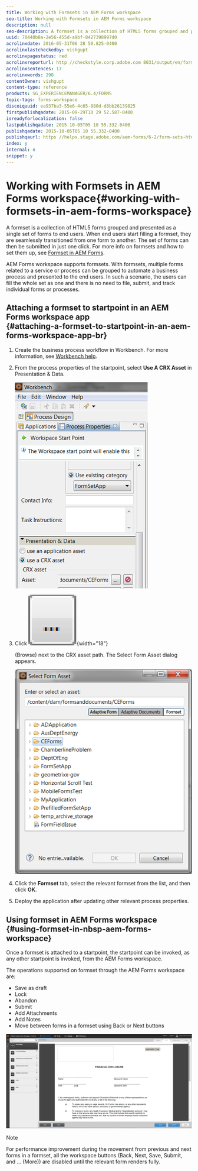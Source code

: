 ```yaml
---
title: Working with Formsets in AEM Forms workspace
seo-title: Working with Formsets in AEM Forms workspace
description: null
seo-description: A formset is a collection of HTML5 forms grouped and presented as a single set of forms to end users. Learn how you can work with formsets in AEM Forms workspace.
uuid: 70448b8a-2e56-455d-a9bf-8427398997d0
acrolinxdate: 2016-05-31T06 28 50.825-0400
acrolinxlastcheckedby: vishgupt
acrolinxpagestatus: red
acrolinxreporturl: http //checkstyle.corp.adobe.com 8031/output/en/form_sets_html_workspace_admin_5e12de0b318c6865_1928_report.xml
acrolinxsentences: 17
acrolinxwords: 298
contentOwner: vishgupt
content-type: reference
products: SG_EXPERIENCEMANAGER/6.4/FORMS
topic-tags: forms-workspace
discoiquuid: ea937ba3-55e6-4c65-880d-d8bb26139825
firstpublishqadate: 2015-09-29T10 29 52.587-0400
isreadyforlocalization: false
lastpublishqadate: 2015-10-05T05 10 55.332-0400
publishqadate: 2015-10-05T05 10 55.332-0400
publishqaurl: https //helpx.stage.adobe.com/aem-forms/6-2/form-sets-html-workspace.html
index: y
internal: n
snippet: y
---
```


# Working with Formsets in AEM Forms workspace{#working-with-formsets-in-aem-forms-workspace}

A formset is a collection of HTML5 forms grouped and presented as a single set of forms to end users. When end users start filling a formset, they are seamlessly transitioned from one form to another. The set of forms can then be submitted in just one click. For more info on formsets and how to set them up, see [Formset in AEM Forms](../../forms/using/formset-in-aem-forms.md).

AEM Forms workspace supports formsets. With formsets, multiple forms related to a service or process can be grouped to automate a business process and presented to the end users. In such a scenario, the users can fill the whole set as one and there is no need to file, submit, and track individual forms or processes.

## Attaching a formset to startpoint in an AEM Forms workspace app <br> {#attaching-a-formset-to-startpoint-in-an-aem-forms-workspace-app-br}

1. Create the business process workflow in Workbench. For more information, see [Workbench help](http://www.adobe.com/go/learn_aemforms_workbench_63).
1. From the process properties of the startpoint, select **Use A CRX Asset** in Presentation & Data.

   ![](assets/1-1.png)

1. Click  ![](assets/browse.png){width="18"}

   (Browse) next to the CRX asset path. The Select Form Asset dialog appears.

   ![](assets/2.png)

1. Click the **Formset** tab, select the relevant formset from the list, and then click **OK**.  

1. Deploy the application after updating other relevant process properties.

## Using formset in&nbsp;AEM Forms workspace {#using-formset-in-nbsp-aem-forms-workspace}

Once a formset is attached to a startpoint, the startpoint can be invoked, as any other startpoint is invoked, from the AEM Forms workspace.

The operations supported on formset through the AEM Forms workspace are:

* Save as draft 
* Lock 
* Abandon
* Submit 
* Add Attachments 
* Add Notes
* Move between forms in a formset using Back or Next buttons

![](assets/3-1.png)

>[!NOTE]
>
>For performance improvement during the movement from previous and next forms in a formset, all the workspace buttons (Back, Next, Save, Submit, and ... (More)) are disabled until the relevant form renders fully.

